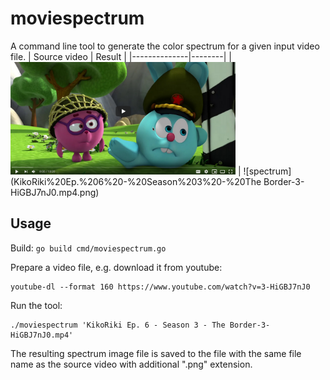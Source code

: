 # moviespectrum

A command line tool to generate the color spectrum for a given input video file.
| Source video | Result |
|--------------|--------|
| <img src="Screenshot_20201022_103659.png" width="360"> | ![spectrum](KikoRiki%20Ep.%206%20-%20Season%203%20-%20The Border-3-HiGBJ7nJ0.mp4.png)

## Usage

Build:
```go build cmd/moviespectrum.go```

Prepare a video file, e.g. download it from youtube:
```
youtube-dl --format 160 https://www.youtube.com/watch?v=3-HiGBJ7nJ0
```

Run the tool:
```
./moviespectrum 'KikoRiki Ep. 6 - Season 3 - The Border-3-HiGBJ7nJ0.mp4'
```

The resulting spectrum image file is saved to the file with the same file name as the source video with additional 
".png" extension.

